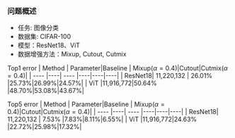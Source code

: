 ### 问题概述
- 任务: 图像分类
- 数据集: CIFAR-100
- 模型：ResNet18、ViT
- 数据增强方法：Mixup, Cutout, Cutmix

Top1 error
|  Method  | Parameter|Baseline  | Mixup($\alpha=0.4$)|Cutout|Cutmix($\alpha=0.4$)|
|  ----  |----| ----  |----|----|----|
| ResNet18| 11,220,132 | 26.01% |25.73%|26.99%|24.57%|
| ViT  |11,916,772|50.64% |48.70%|53.08%|43.67%|


Top5 error
|  Method  | Parameter|Baseline  | Mixup($\alpha=0.4$)|Cutout|Cutmix($\alpha=0.4$)|
|  ----  |----| ----  |----|----|----|
| ResNet18| 11,220,132 | 7.53% |7.83%|8.11%|6.55%|
| ViT  |11,916,772|24.63% |22.72%|25.98%|17.32%|